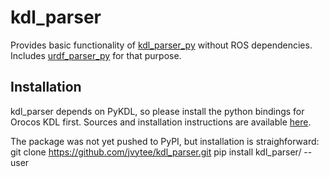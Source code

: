 # kdl_parser
Provides basic functionality of [kdl_parser_py](https://github.com/ros/kdl_parser) without ROS dependencies. Includes [urdf_parser_py](https://github.com/ros/urdf_parser_py) for that purpose.

## Installation
kdl_parser depends on PyKDL, so please install the python bindings for Orocos KDL first. Sources and installation instructions are available [here](https://github.com/orocos/orocos_kinematics_dynamics).

The package was not yet pushed to PyPI, but installation is straighforward:
    git clone https://github.com/jvytee/kdl_parser.git
    pip install kdl_parser/ --user
